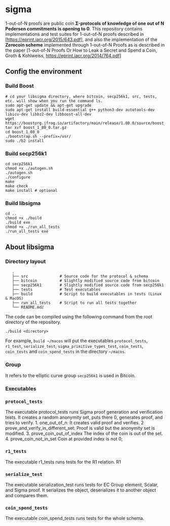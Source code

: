 # sigma

1-out-of-N proofs are public coin **Σ-protocols of knowledge of one out of N Pedersen commitments is opening to 0**.
This repository contains implementations and test suites for 1-out-of-N proofs described in [https://eprint.iacr.org/2015/643.pdf],
and also  the implementation of the **Zerocoin scheme** implemented through 1-out-of-N Proofs as is described in the paper  [1-out-of-N Proofs  Or How to Leak a Secret and Spend a Coin, Groth & Kohlweiss, https://eprint.iacr.org/2014/764.pdf]

## Config the environment

### Build Boost

```
# cd your libsigma directory, where bitcoin, secp256k1, src, tests, etc. will show when you run the command ls. 
sudo apt-get update && apt-get upgrade
sudo apt-get install build-essential g++ python3-dev autotools-dev libicu-dev libbz2-dev libboost-all-dev
wget https://boostorg.jfrog.io/artifactory/main/release/1.80.0/source/boost_1_80_0.tar.gz
tar xvf boost_1_80_0.tar.gz
cd boost_1_80_0
./bootstrap.sh --prefix=/usr/
sudo ./b2 install
```

### Build  secp256k1

```
cd secp256k1
chmod +x ./autogen.sh
./autogen.sh
./configure
make
make check
make install # optional
```

### Build libsigma

```
cd ..
chmod +x ./build
./build exe
chmod +x ./run_all_tests
./run_all_tests exe
```

## About libsigma

### Directory layout

```
   .
   ├── src              # Source code for the protocol & schema
   ├── bitcoin          # Slightly modified source code from bitcoin
   ├── secp256k1        # Slightly modified source code from secp256k1
   ├── tests            # Test executables
   ├── build            # Script to build executables in tests (Linux & MacOS)
   ├── run_all_tests    # Script to run all tests together
   └── README.mdℤ
```

The code can be compiled using the following command from the root directory of the repository.

``./build <directory>``

For example, ``build ~/macos`` will put the executables ``protocol_tests``, ``r1_test``, ``serialize_test``, ``sigma_primitive_types_test``, ``coin_tests``, ``coin_tests`` and ``coin_spend_tests`` in the directory ``~/macos``.

### Group

It refers to the elliptic curve group ``secp256k1`` is used in Bitcoin.

### Executables

### ``protocol_tests``

The executable protocol_tests runs Sigma proof generation and verification tests. It creates a random anonymity set, puts there 0, generates proof, and tries to verify.
    1. one_out_of_n:                        It creates valid proof and verifies.
    2  prove_and_verify_in_different_set:   Proof is valid but the anonymity set is modified.
    3. prove_coin_out_of_index              The index of the coin is out of the set.
    4. prove_coin_not_in_set                Coin at provided index is not 0;

### ``r1_tests``

The executable r1_tests runs tests for the R1 relation. R1

### ``serialize_test``

The executable serialization_test runs tests for EC Group element, Scalar, and Sigma proof. It serializes the object, deserializes it to another object and compares them.

### ``coin_spend_tests``

The executable coin_spend_tests runs tests for the whole schema.
